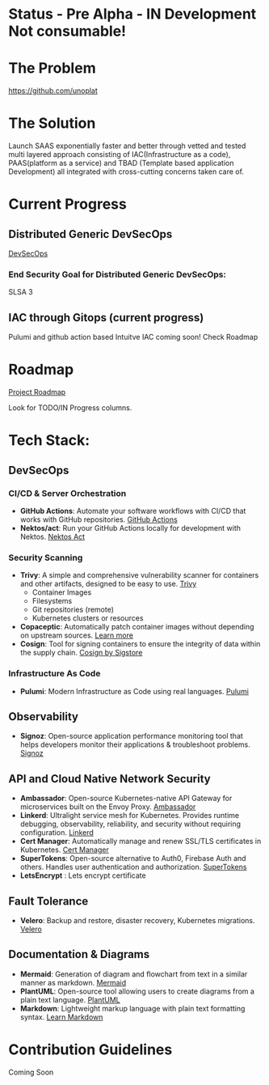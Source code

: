 # Status - Pre Alpha - IN Development Not consumable!

# The Problem
https://github.com/unoplat

# The Solution
Launch SAAS exponentially faster and better through  vetted and tested multi layered approach consisting of IAC(Infrastructure as a code), PAAS(platform as a service) and TBAD (Template based application Development) all integrated with cross-cutting concerns taken care of.

# Current Progress

## Distributed Generic DevSecOps

[DevSecOps](https://github.com/unoplat/unoplat/blob/develop/.github/devSecOps.md)

### End Security Goal for Distributed Generic DevSecOps:
SLSA 3

## IAC through Gitops (current progress)

Pulumi and github action based Intuitve IAC coming soon! Check Roadmap

# Roadmap

[Project Roadmap](https://github.com/orgs/unoplat/projects/6)

Look for TODO/IN Progress columns.

# Tech Stack:

## DevSecOps 

### CI/CD & Server Orchestration
- **GitHub Actions**: Automate your software workflows with CI/CD that works with GitHub repositories. [GitHub Actions](https://github.com/features/actions)
- **Nektos/act**: Run your GitHub Actions locally for development with Nektos. [Nektos Act](https://github.com/nektos/act)

### Security Scanning
- **Trivy**: A simple and comprehensive vulnerability scanner for containers and other artifacts, designed to be easy to use. [Trivy](https://aquasecurity.github.io/trivy/)
  - Container Images
  - Filesystems
  - Git repositories (remote)
  - Kubernetes clusters or resources
- **Copaceptic**: Automatically patch container images without depending on upstream sources. [Learn more](https://example.com/copaceptic)
- **Cosign**: Tool for signing containers to ensure the integrity of data within the supply chain. [Cosign by Sigstore](https://github.com/sigstore/cosign)

### Infrastructure As Code

- **Pulumi**: Modern Infrastructure as Code using real languages. [Pulumi](https://www.pulumi.com/)

## Observability
- **Signoz**: Open-source application performance monitoring tool that helps developers monitor their applications & troubleshoot problems. [Signoz](https://signoz.io/)

## API and Cloud Native Network Security
- **Ambassador**: Open-source Kubernetes-native API Gateway for microservices built on the Envoy Proxy. [Ambassador](https://www.getambassador.io/)
- **Linkerd**: Ultralight service mesh for Kubernetes. Provides runtime debugging, observability, reliability, and security without requiring configuration. [Linkerd](https://linkerd.io/)
- **Cert Manager**: Automatically manage and renew SSL/TLS certificates in Kubernetes. [Cert Manager](https://cert-manager.io/)
- **SuperTokens**: Open-source alternative to Auth0, Firebase Auth and others. Handles user authentication and authorization. [SuperTokens](https://supertokens.io/)
- **LetsEncrypt** : Lets encrypt certificate 

## Fault Tolerance
- **Velero**: Backup and restore, disaster recovery, Kubernetes migrations. [Velero](https://velero.io/)


## Documentation & Diagrams
- **Mermaid**: Generation of diagram and flowchart from text in a similar manner as markdown. [Mermaid](https://mermaid-js.github.io/mermaid/)
- **PlantUML**: Open-source tool allowing users to create diagrams from a plain text language. [PlantUML](https://plantuml.com/)
- **Markdown**: Lightweight markup language with plain text formatting syntax. [Learn Markdown](https://www.markdownguide.org/)


# Contribution Guidelines

Coming Soon 

